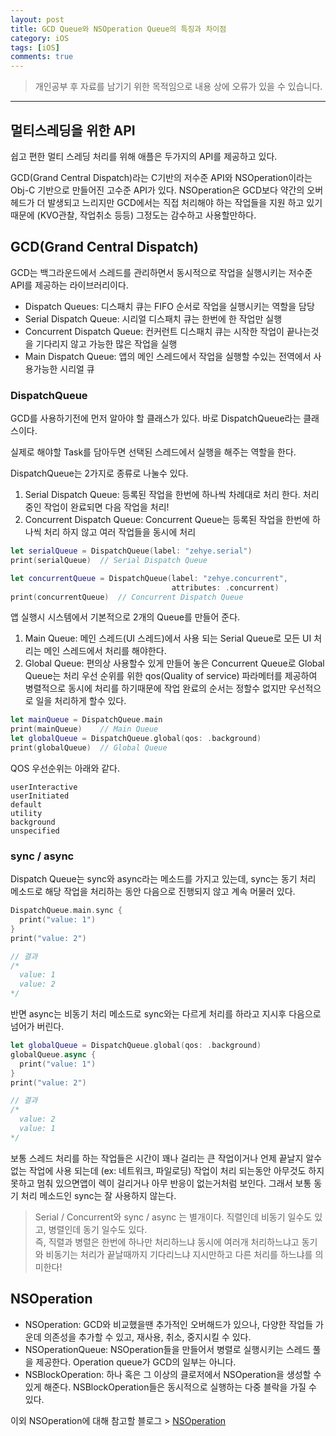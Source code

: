 ```yaml
---
layout: post
title: GCD Queue와 NSOperation Queue의 특징과 차이점
category: iOS
tags: [iOS]
comments: true
---
```


> 개인공부 후 자료를 남기기 위한 목적임으로 내용 상에 오류가 있을 수 있습니다.    

<hr>

## 멀티스레딩을 위한 API

쉽고 편한 멀티 스레딩 처리를 위해 애플은 두가지의 API를 제공하고 있다.

GCD(Grand Central Dispatch)라는 C기반의 저수준 API와 NSOperation이라는 Obj-C 기반으로 만들어진 고수준 API가 있다. NSOperation은 GCD보다 약간의 오버헤드가 더 발생되고 느리지만
GCD에서는 직접 처리해야 하는 작업들을 지원 하고 있기 때문에 (KVO관찰, 작업취소 등등) 그정도는 감수하고 사용할만하다.


## GCD(Grand Central Dispatch)

GCD는 백그라운드에서 스레드를 관리하면서 동시적으로 작업을 실행시키는 저수준 API를 제공하는 라이브러리이다.

- Dispatch Queues: 디스패치 큐는 FIFO 순서로 작업을 실행시키는 역할을 담당
- Serial Dispatch Queue: 시리얼 디스패치 큐는 한번에 한 작업만 실행
- Concurrent Dispatch Queue: 컨커런트 디스패치 큐는 시작한 작업이 끝나는것을 기다리지 않고 가능한 많은 작업을 실행
- Main Dispatch Queue: 앱의 메인 스레드에서 작업을 실행할 수있는 전역에서 사용가능한 시리얼 큐


### DispatchQueue

GCD를 사용하기전에 먼저 알아야 할 클래스가 있다. 바로 DispatchQueue라는 클래스이다.

실제로 해야할 Task를 담아두면 선택된 스레드에서 실행을 해주는 역할을 한다.

DispatchQueue는 2가지로 종류로 나눌수 있다.

1. Serial Dispatch Queue: 등록된 작업을 한번에 하나씩 차례대로 처리 한다. 처리중인 작업이 완료되면 다음 작업을 처리!
2. Concurrent Dispatch Queue: Concurrent Queue는 등록된 작업을 한번에 하나씩 처리 하지 않고 여러 작업들을 동시에 처리

```swift
let serialQueue = DispatchQueue(label: "zehye.serial")
print(serialQueue)	// Serial Dispatch Queue

let concurrentQueue = DispatchQueue(label: "zehye.concurrent",
                                    attributes: .concurrent)
print(concurrentQueue)	// Concurrent Dispatch Queue
```


앱 실행시 시스템에서 기본적으로 2개의 Queue를 만들어 준다.

1. Main Queue: 메인 스레드(UI 스레드)에서 사용 되는 Serial Queue로 모든 UI 처리는 메인 스레드에서 처리를 해야한다.
2. Global Queue: 편의상 사용할수 있게 만들어 놓은 Concurrent Queue로 Global Queue는 처리 우선 순위를 위한 qos(Quality of service) 파라메터를 제공하여 병렬적으로 동시에 처리를 하기때문에 작업 완료의 순서는 정할수 없지만 우선적으로 일을 처리하게 할수 있다.


```swift
let mainQueue = DispatchQueue.main
print(mainQueue)	// Main Queue
let globalQueue = DispatchQueue.global(qos: .background)
print(globalQueue)	// Global Queue
```

QOS 우선순위는 아래와 같다.
```
userInteractive
userInitiated
default
utility
background
unspecified
```

### sync / async

Dispatch Queue는 sync와 async라는 메소드를 가지고 있는데, sync는 동기 처리 메소드로 해당 작업을 처리하는 동안 다음으로 진행되지 않고 계속 머물러 있다.

```swift  
DispatchQueue.main.sync {
  print("value: 1")
}
print("value: 2")

// 결과
/*
  value: 1
  value: 2
*/
```

반면 async는 비동기 처리 메소드로 sync와는 다르게 처리를 하라고 지시후 다음으로 넘어가 버린다.

```swift
let globalQueue = DispatchQueue.global(qos: .background)
globalQueue.async {
  print("value: 1")
}
print("value: 2")

// 결과
/*
  value: 2
  value: 1
*/
```


보통 스레드 처리를 하는 작업들은 시간이 꽤나 걸리는 큰 작업이거나 언제 끝날지 알수 없는 작업에 사용 되는데 (ex: 네트워크, 파일로딩) 작업이 처리 되는동안 아무것도 하지 못하고 멈춰 있으면앱이 렉이 걸리거나 아무 반응이 없는거처럼 보인다. 그래서 보통 동기 처리 메소드인 sync는 잘 사용하지 않는다.


> Serial / Concurrent와 sync / async 는 별개이다. 직렬인데 비동기 일수도 있고, 병렬인데 동기 일수도 있다.     
즉, 직렬과 병렬은 한번에 하나만 처리하느냐 동시에 여러개 처리하느냐고 동기와 비동기는 처리가 끝날때까지 기다리느냐 지시만하고 다른 처리를 하느냐를 의미한다!



## NSOperation

- NSOperation: GCD와 비교했을땐 추가적인 오버해드가 있으나, 다양한 작업들 가운데 의존성을 추가할 수 있고, 재사용, 취소, 중지시킬 수 있다.
- NSOperationQueue: NSOperation들을 만들어서 병렬로 실행시키는 스레드 풀을 제공한다. Operation queue가 GCD의 일부는 아니다.
- NSBlockOperation: 하나 혹은 그 이상의 클로저에서 NSOperation을 생성할 수 있게 해준다. NSBlockOperation들은 동시적으로 실행하는 다중 블락을 가질 수 있다.


이외 NSOperation에 대해 참고할 블로그 > [NSOperation](https://maskkwon.tistory.com/206)

